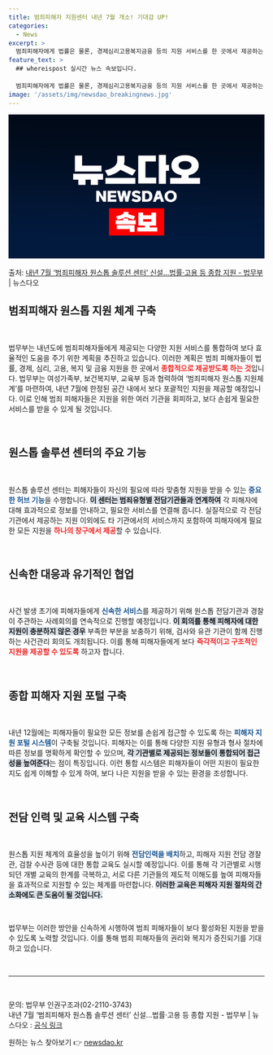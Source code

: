```yaml
---
title: 범죄피해자 지원센터 내년 7월 개소! 기대감 UP!
categories:
  - News
excerpt: >
  범죄피해자에게 법률은 물론, 경제심리고용복지금융 등의 지원 서비스를 한 곳에서 제공하는 원스톱 솔루션 센터가…
feature_text: >
  ## whereispost 실시간 뉴스 속보입니다.

  범죄피해자에게 법률은 물론, 경제심리고용복지금융 등의 지원 서비스를 한 곳에서 제공하는 원스톱 솔루션 센터가…
image: '/assets/img/newsdao_breakingnews.jpg'
---
```


![뉴스다오 속보](/assets/img/newsdao_breakingnews.jpg)

<p>출처: <a href="https://newsdao.kr/2881" rel="dofollow">내년 7월 ‘범죄피해자 원스톱 솔루션 센터’ 신설…법률·고용 등 종합 지원 - 법무부</a> | 뉴스다오</p>

<h2 data-ke-size="size26">범죄피해자 원스톱 지원 체계 구축</h2>

<p data-ke-size="size16">&nbsp;</p>

법무부는 내년도에 범죄피해자들에게 제공되는 다양한 지원 서비스를 통합하여 보다 효율적인 도움을 주기 위한 계획을 추진하고 있습니다. 이러한 계획은 범죄 피해자들이 법률, 경제, 심리, 고용, 복지 및 금융 지원을 한 곳에서 <b><span style="color: #ee2323;">종합적으로 제공받도록 하는 것</span></b>입니다. 법무부는 여성가족부, 보건복지부, 교육부 등과 협력하여 ‘범죄피해자 원스톱 지원체계’를 마련하여, 내년 7월에 한정된 공간 내에서 보다 포괄적인 지원을 제공할 예정입니다. 이로 인해 범죄 피해자들은 지원을 위한 여러 기관을 회피하고, 보다 손쉽게 필요한 서비스를 받을 수 있게 될 것입니다.

<p data-ke-size="size16">&nbsp;</p>

<h2 data-ke-size="size26">원스톱 솔루션 센터의 주요 기능</h2>

<p data-ke-size="size16">&nbsp;</p>

원스톱 솔루션 센터는 피해자들이 자신의 필요에 따라 맞춤형 지원을 받을 수 있는 <b><span style="color: #1a5490;">중요한 허브 기능</span></b>을 수행합니다. <b><span style="background-color: #21538527;">이 센터는 범죄유형별 전담기관들과 연계하여</span></b> 각 피해자에 대해 효과적으로 정보를 안내하고, 필요한 서비스를 연결해 줍니다. 실질적으로 각 전담 기관에서 제공하는 지원 이외에도 타 기관에서의 서비스까지 포함하여 피해자에게 필요한 모든 지원을 <b><span style="color: #ee2323;">하나의 창구에서 제공</span></b>할 수 있습니다. 

<p data-ke-size="size16">&nbsp;</p>

<h2 data-ke-size="size26">신속한 대응과 유기적인 협업</h2>

<p data-ke-size="size16">&nbsp;</p>

사건 발생 초기에 피해자들에게 <b><span style="color: #1a5490;">신속한 서비스</span></b>를 제공하기 위해 원스톱 전담기관과 경찰이 주관하는 사례회의를 연속적으로 진행할 예정입니다. <b><span style="background-color: #21538527;">이 회의를 통해 피해자에 대한 지원이 충분하지 않은 경우</span></b> 부족한 부분을 보충하기 위해, 검사와 유관 기관이 함께 진행하는 사건관리 회의도 개최됩니다. 이를 통해 피해자들에게 보다 <b><span style="color: #ee2323;">즉각적이고 구조적인 지원을 제공할 수 있도록</span></b> 하고자 합니다. 

<p data-ke-size="size16">&nbsp;</p>

<h2 data-ke-size="size26">종합 피해자 지원 포털 구축</h2>

<p data-ke-size="size16">&nbsp;</p>

내년 12월에는 피해자들이 필요한 모든 정보를 손쉽게 접근할 수 있도록 하는 <b><span style="color: #1a5490;">피해자 지원 포털 시스템</span></b>이 구축될 것입니다. 피해자는 이를 통해 다양한 지원 유형과 형사 절차에 따른 정보를 명확하게 확인할 수 있으며, <b><span style="background-color: #21538527;">각 기관별로 제공되는 정보들이 통합되어 접근성을 높여준다</span></b>는 점이 특징입니다. 이런 통합 시스템은 피해자들이 어떤 지원이 필요한지도 쉽게 이해할 수 있게 하여, 보다 나은 지원을 받을 수 있는 환경을 조성합니다.

<p data-ke-size="size16">&nbsp;</p>

<h2 data-ke-size="size26">전담 인력 및 교육 시스템 구축</h2>

<p data-ke-size="size16">&nbsp;</p>

원스톱 지원 체계의 효율성을 높이기 위해 <b><span style="color: #1a5490;">전담인력을 배치</span></b>하고, 피해자 지원 전담 경찰관, 검찰 수사관 등에 대한 통합 교육도 실시할 예정입니다. 이를 통해 각 기관별로 시행되던 개별 교육의 한계를 극복하고, 서로 다른 기관들의 제도적 이해도를 높여 피해자들을 효과적으로 지원할 수 있는 체계를 마련합니다. <b><span style="background-color: #21538527;">이러한 교육은 피해자 지원 절차의 간소화에도 큰 도움이 될 것입니다.</span></b>

<p data-ke-size="size16">&nbsp;</p>

법무부는 이러한 방안을 신속하게 시행하여 범죄 피해자들이 보다 활성화된 지원을 받을 수 있도록 노력할 것입니다. 이를 통해 범죄 피해자들의 권리와 복지가 증진되기를 기대하고 있습니다. 

<p data-ke-size="size16">&nbsp;</p>

<hr />

<p data-ke-size="size16">&nbsp;</p>

문의: 법무부 인권구조과(02-2110-3743) <br />
내년 7월 ‘범죄피해자 원스톱 솔루션 센터’ 신설…법률·고용 등 종합 지원 - 법무부 | 뉴스다오 : <a href="https://newsdao.kr/2881">공식 링크</a> 

원하는 뉴스 찾아보기 👉 <a href="https://newsdao.kr" rel="dofollow">newsdao.kr</a>


